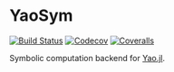 # YaoSym

[![Build Status](https://travis-ci.com/QuantumBFS/YaoSym.jl.svg?branch=master)](https://travis-ci.com/QuantumBFS/YaoSym.jl)
[![Codecov](https://codecov.io/gh/QuantumBFS/YaoSym.jl/branch/master/graph/badge.svg)](https://codecov.io/gh/QuantumBFS/YaoSym.jl)
[![Coveralls](https://coveralls.io/repos/github/QuantumBFS/YaoSym.jl/badge.svg?branch=master)](https://coveralls.io/github/QuantumBFS/YaoSym.jl?branch=master)

Symbolic computation backend for [Yao.jl](https://github.com/QuantumBFS/Yao.jl).